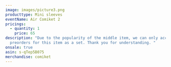 ```yaml
---
image: images/picture3.png
producttype: Mini sleeves
eventName: Air Comiket 2
pricings:
  - quantity: 1
    price: 65
description: "Due to the popularity of the middle item, we can only accept
  preorders for this item as a set. Thank you for understanding. "
onsale: true
asin: s-qTep5B075
merchandise: comiket
---
```

